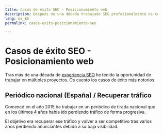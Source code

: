 ```yaml
---
title: Casos de éxito SEO - Posicionamiento web
description: Después de una década trabajado SEO profesionalmente os cuento mis aprendizajes
lang: es_ES
permalink: casos-exito-posicionamiento-seo

---
```


# Casos de éxito SEO - Posicionamiento web

Tras más de una década de [experiencia SEO](experiencia-seo) he tenido la oportunidad de trabajar en múltiples proyectos. Os cuento los casos de éxito más notorios.

## Periódico nacional (España) / Recuperar tráfico

Comencé en el año 2015 ha trabajar en un periódico de tirada nacional que en los últimos 4 años había ido perdiendo tráfico de forma progresiva.

El objetivo era recuperar ese tráfico y volver a ser competitivo tras varios años perdiendo anunciantes debido a su baja visibilidad.
<!--stackedit_data:
eyJoaXN0b3J5IjpbLTIwNjExMTk1MDMsMTcyNTg4ODM1OSwzOD
UxMzgwMjQsMTAyODQ3NTUwMF19
-->